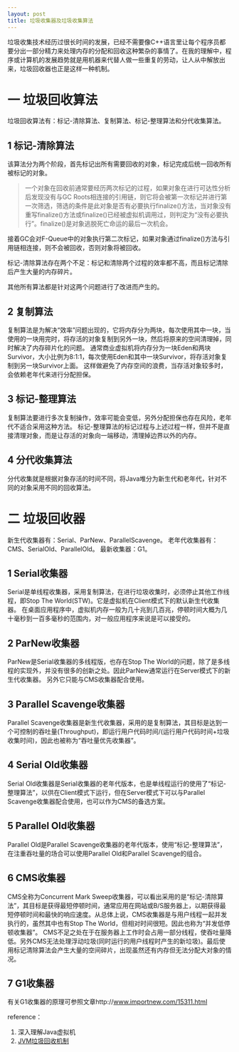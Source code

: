 ```yaml
---
layout: post
title: 垃圾收集器及垃圾收集算法
---
```


垃圾收集技术经历过很长时间的发展，已经不需要像C++语言里让每个程序员都要分出一部分精力来处理内存的分配和回收这种繁杂的事情了。在我的理解中，程序或计算机的发展趋势就是用机器来代替人做一些重复的劳动，让人从中解放出来，垃圾回收器也正是这样一种机制。

# 一 垃圾回收算法

垃圾回收算法有：标记-清除算法、复制算法、标记-整理算法和分代收集算法。

## 1 标记-清除算法
该算法分为两个阶段，首先标记出所有需要回收的对象，标记完成后统一回收所有被标记的对象。
>一个对象在回收前通常要经历两次标记的过程，如果对象在进行可达性分析后发现没有与GC Roots相连接的引用链，则它将会被第一次标记并进行第一次筛选，筛选的条件是此对象是否有必要执行finalize()方法，当对象没有重写finalize()方法或finalize()已经被虚拟机调用过，则判定为“没有必要执行”。finalize()是对象逃脱死亡命运的最后一次机会。

接着GC会对F-Queue中的对象执行第二次标记，如果对象通过finalize()方法与引用链相连接，则不会被回收，否则对象将被回收。

标记-清除算法存在两个不足：标记和清除两个过程的效率都不高，而且标记清除后产生大量的内存碎片。

其他所有算法都是针对这两个问题进行了改进而产生的。

## 2 复制算法
复制算法是为解决“效率”问题出现的，它将内存分为两块，每次使用其中一块，当使用的一块用完时，将存活的对象复制到另外一块，然后将原来的空间清理掉，同时解决了内存碎片化的问题。
通常商业虚拟机将内存分为一块Eden和两块Survivor，大小比例为8:1:1，每次使用Eden和其中一块Survivor，将存活对象复制到另一块Survivor上面。
这样做避免了内存空间的浪费，当存活对象较多时，会依赖老年代来进行分配担保。

## 3 标记-整理算法
复制算法要进行多次复制操作，效率可能会变低，另外分配担保也存在风险，老年代不适合采用这种方法。
标记-整理算法的标记过程与上述过程一样，但并不是直接清理对象，而是让存活的对象向一端移动，清理掉边界以外的内存。

## 4 分代收集算法
分代收集就是根据对象存活的时间不同，将Java堆分为新生代和老年代，针对不同的对象采用不同的回收算法。

# 二 垃圾回收器

新生代收集器有：Serial、ParNew、ParallelScavenge。
老年代收集器有：CMS、SerialOld、ParallelOld。
最新收集器：G1。

## 1 Serial收集器
Serial是单线程收集器，采用复制算法，在进行垃圾收集时，必须停止其他工作线程，即Stop The World(STW)。它是虚拟机在Client模式下的默认新生代收集器。
在桌面应用程序中，虚拟机内存一般为几十兆到几百兆，停顿时间大概为几十毫秒到一百多毫秒的范围内，对一般应用程序来说是可以接受的。

## 2 ParNew收集器
ParNew是Serial收集器的多线程版，也存在Stop The World的问题，除了是多线程的实现外，并没有很多的创新之处。因此ParNew通常运行在Server模式下的新生代收集器。
另外它只能与CMS收集器配合使用。

## 3 Parallel Scavenge收集器
Parallel Scavenge收集器是新生代收集器，采用的是复制算法，其目标是达到一个可控制的吞吐量(Throughput)，即运行用户代码时间/(运行用户代码时间+垃圾收集时间)，因此也被称为“吞吐量优先收集器”。

## 4 Serial Old收集器
Serial Old收集器是Serial收集器的老年代版本，也是单线程运行的使用了“标记-整理算法”，以供在Client模式下运行，但在Server模式下可以与Parallel Scavenge收集器配合使用，也可以作为CMS的备选方案。

## 5 Parallel Old收集器
Parallel Old是Parallel Scavenge收集器的老年代版本，使用“标记-整理算法”，在注重吞吐量的场合可以使用Parallel Old和Parallel Scavenge的组合。

## 6 CMS收集器
CMS全称为Concurrent Mark Sweep收集器，可以看出采用的是“标记-清除算法”，其目标是获得最短停顿时间，通常应用在网站或B/S服务器上，以期获得最短停顿时间和最快的响应速度。从总体上说，CMS收集器是与用户线程一起并发执行的，虽然其中也有Stop The World，但相对时间很短。因此也称为“并发低停顿收集器”。
CMS不足之处在于在服务器上工作时会占用一部分线程，使吞吐量降低。另外CMS无法处理浮动垃圾(同时运行的用户线程时产生的新垃圾)。最后使用标记清除算法会产生大量的空间碎片，出现虽然还有内存但无法分配大对象的情况。

## 7 G1收集器
有关G1收集器的原理可参照文章http://www.importnew.com/15311.html

reference：
1. 深入理解Java虚拟机
2. [JVM垃圾回收机制](http://jbutton.iteye.com/blog/1569746)